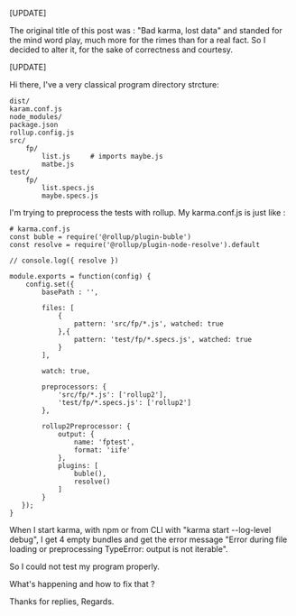

[UPDATE]

The original title of this post was : "Bad karma, lost data" and standed for the mind word play, much more for the rimes than for a real fact. So I decided to alter it, for the sake of correctness and courtesy.

[UPDATE]

Hi there, I've a very classical program directory strcture:

    dist/
    karam.conf.js
    node_modules/
    package.json
    rollup.config.js
    src/
        fp/
            list.js     # imports maybe.js
            matbe.js
    test/
        fp/
            list.specs.js
            maybe.specs.js

I'm trying to preprocess the tests with rollup. My karma.conf.js is just like :

    # karma.conf.js
    const buble = require('@rollup/plugin-buble')
    const resolve = require('@rollup/plugin-node-resolve').default

    // console.log({ resolve })

    module.exports = function(config) {
        config.set({
            basePath : '',

            files: [
                { 
                    pattern: 'src/fp/*.js', watched: true 
                },{ 
                    pattern: 'test/fp/*.specs.js', watched: true
                }
            ],

            watch: true,

            preprocessors: {
                'src/fp/*.js': ['rollup2'],
                'test/fp/*.specs.js': ['rollup2']
            },

            rollup2Preprocessor: {
                output: {
                    name: 'fptest',
                    format: 'iife'
                },
                plugins: [
                    buble(),
                    resolve()
                ]
            }
       });
    }

When I start karma, with npm or from CLI with "karma start --log-level debug", I get 4 empty bundles and get the error message "Error during file loading or preprocessing
TypeError: output is not iterable".

So I could not test my program properly.

What's happening and how to fix that ? 

Thanks for replies, Regards.

